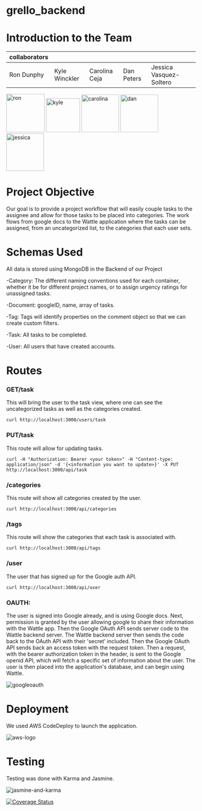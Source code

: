 
# grello_backend


# Introduction to the Team

| collaborators |               |               |            |                         |
|---------------|---------------|---------------|------------|-------------------------|
| Ron Dunphy    | Kyle Winckler | Carolina Ceja | Dan Peters | Jessica Vasquez-Soltero |



<img width="102" alt="ron" src="https://cloud.githubusercontent.com/assets/15117936/24783972/64cebe56-1b04-11e7-9356-6bac7d0291f7.png">  <img width="90" alt="kyle" src="https://cloud.githubusercontent.com/assets/15117936/24783967/5a76c78c-1b04-11e7-9952-006769c44db0.png">  <img width="100" alt="carolina" src="https://cloud.githubusercontent.com/assets/15117936/24783952/46ca6d88-1b04-11e7-80e5-e08710f8ed08.png">    <img width="100" alt="dan" src="https://cloud.githubusercontent.com/assets/15117936/24783980/7417e1da-1b04-11e7-872d-5966a99a326d.png">  <img width="100" alt="jessica" src="https://cloud.githubusercontent.com/assets/15117936/24783910/14cc8c44-1b04-11e7-90ff-d4f059799db3.png">

# Project Objective

Our goal is to provide a project workflow that will easily couple tasks to the assignee and allow for those tasks to be placed into categories.  The work flows from google docs to the Wattle application where the tasks can be assigned, from an uncategorized list, to the categories that each user sets.

# Schemas Used

All data is stored using MongoDB in the Backend of our Project

-Category: The different naming conventions used for each container, whether it be
 for different project names, or to assign urgency ratings for unassigned tasks.

-Document: googleID, name, array of tasks.

-Tag: Tags will identify properties on the comment object so that we can create custom filters.

-Task: All tasks to be completed.

-User: All users that have created accounts.

# Routes

 ### GET/task

 This will bring the user to the task view, where one can see the uncategorized tasks as well as the categories created.
 ```
curl http://localhost:3000/users/task
```

 ### PUT/task

 This route will allow for updating tasks.
 ```
curl -H "Authorization: Bearer <your token>" -H "Content-type: application/json" -d '{<information you want to update>}' -X PUT http://localhost:3000/api/task
```

 ### /categories

 This route will show all categories created by the user.
 ```
curl http://localhost:3000/api/categories
```

 ### /tags

 This route will show the categories that each task is associated with.  
 ```
curl http://localhost:3000/api/tags
```

 ### /user

 The user that has signed up for the Google auth API.
 ```
curl http://localhost:3000/api/user
```

 ### OAUTH:
 The user is signed into Google already, and is using Google docs.  Next, permission is granted by the user allowing google to share their information with the Wattle app.  Then the Google OAuth API sends server code to the Wattle backend server.  The Wattle backend server then sends the code back to the OAuth API with their 'secret' included.  Then the Google OAuth API sends back an access token with the request token. Then a request, with the bearer authorization token in the header, is sent to the Google openid API, which will fetch a specific set of information about the user.  The user is then placed into the application's database, and can begin using Wattle.
 
 ![googleoauth](https://cloud.githubusercontent.com/assets/15117936/24738080/0a5ec518-1a48-11e7-88d0-f23e4ff22d75.jpg)

# Deployment

We used AWS CodeDeploy to launch the application.

![aws-logo](https://cloud.githubusercontent.com/assets/15117936/24769034/cd01ae7a-1ab9-11e7-9e3a-6ef1c4b374e7.jpeg)

# Testing

Testing was done with Karma and Jasmine.

![jasmine-and-karma](https://cloud.githubusercontent.com/assets/15117936/24769214/8d33e9e2-1aba-11e7-860c-9f645ae63606.png)


[![Coverage Status](https://coveralls.io/repos/github/grello-project/grello-backend/badge.svg?branch=staging)](https://coveralls.io/github/grello-project/grello-backend?branch=staging)

